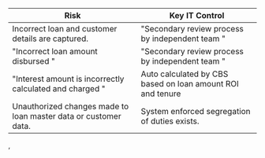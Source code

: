 ﻿Risk|Key IT Control
-|-|
Incorrect loan and customer details are captured.|"Secondary review process by independent team "
"Incorrect loan amount disbursed "|"Secondary review process by independent team "
"Interest amount is incorrectly calculated and charged "|Auto calculated by CBS  based on loan amount ROI and tenure
Unauthorized changes made to loan master data or customer data.|System enforced segregation of duties exists.
,